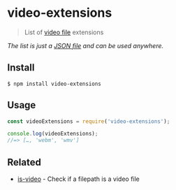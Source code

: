 # video-extensions

> List of [video file](https://en.wikipedia.org/wiki/Video_file_format) extensions

*The list is just a [JSON file](video-extensions.json) and can be used anywhere.*

## Install

```
$ npm install video-extensions
```

## Usage

```js
const videoExtensions = require('video-extensions');

console.log(videoExtensions);
//=> […, 'webm', 'wmv']
```

## Related

- [is-video](https://github.com/sindresorhus/is-video) - Check if a filepath is a video file
